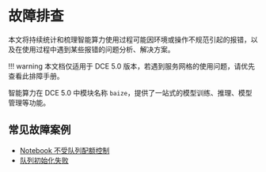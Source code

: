 # 故障排查

本文将持续统计和梳理智能算力使用过程可能因环境或操作不规范引起的报错，以及在使用过程中遇到某些报错的问题分析、解决方案。

!!! warning
    本文档仅适用于 DCE 5.0 版本，若遇到服务网格的使用问题，请优先查看此排障手册。

智能算力在 DCE 5.0 中模块名称 `baize`，提供了一站式的模型训练、推理、模型管理等功能。

## 常见故障案例

- [Notebook 不受队列配额控制](./notebook-not-controlled-by-quotas.md)
- [队列初始化失败](./local-queue-initialization-failed.md)
